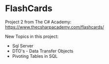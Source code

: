 # FlashCards
Project 2 from The C# Academy: https://www.thecsharpacademy.com/flashcards/  

New Topics in this project:  
* Sql Server  
* DTO's - Data Transfer Objects  
* Pivoting Tables in SQL  